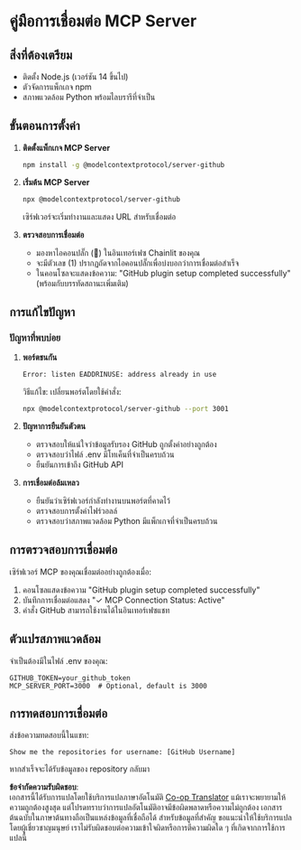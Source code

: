 <!--
CO_OP_TRANSLATOR_METADATA:
{
  "original_hash": "c4be907703b836d1a1c360db20da4de9",
  "translation_date": "2025-07-12T14:16:46+00:00",
  "source_file": "11-mcp/code_samples/github-mcp/MCP_SETUP.md",
  "language_code": "th"
}
-->
# คู่มือการเชื่อมต่อ MCP Server

## สิ่งที่ต้องเตรียม
- ติดตั้ง Node.js (เวอร์ชัน 14 ขึ้นไป)
- ตัวจัดการแพ็กเกจ npm
- สภาพแวดล้อม Python พร้อมไลบรารีที่จำเป็น

## ขั้นตอนการตั้งค่า

1. **ติดตั้งแพ็กเกจ MCP Server**  
   ```bash
   npm install -g @modelcontextprotocol/server-github
   ```

2. **เริ่มต้น MCP Server**  
   ```bash
   npx @modelcontextprotocol/server-github
   ```  
   เซิร์ฟเวอร์จะเริ่มทำงานและแสดง URL สำหรับเชื่อมต่อ

3. **ตรวจสอบการเชื่อมต่อ**  
   - มองหาไอคอนปลั๊ก (🔌) ในอินเทอร์เฟซ Chainlit ของคุณ  
   - จะมีตัวเลข (1) ปรากฏถัดจากไอคอนปลั๊กเพื่อบ่งบอกว่าการเชื่อมต่อสำเร็จ  
   - ในคอนโซลจะแสดงข้อความ: "GitHub plugin setup completed successfully" (พร้อมกับบรรทัดสถานะเพิ่มเติม)

## การแก้ไขปัญหา

### ปัญหาที่พบบ่อย

1. **พอร์ตชนกัน**  
   ```bash
   Error: listen EADDRINUSE: address already in use
   ```  
   วิธีแก้ไข: เปลี่ยนพอร์ตโดยใช้คำสั่ง:  
   ```bash
   npx @modelcontextprotocol/server-github --port 3001
   ```

2. **ปัญหาการยืนยันตัวตน**  
   - ตรวจสอบให้แน่ใจว่าข้อมูลรับรอง GitHub ถูกตั้งค่าอย่างถูกต้อง  
   - ตรวจสอบว่าไฟล์ .env มีโทเค็นที่จำเป็นครบถ้วน  
   - ยืนยันการเข้าถึง GitHub API

3. **การเชื่อมต่อล้มเหลว**  
   - ยืนยันว่าเซิร์ฟเวอร์กำลังทำงานบนพอร์ตที่คาดไว้  
   - ตรวจสอบการตั้งค่าไฟร์วอลล์  
   - ตรวจสอบว่าสภาพแวดล้อม Python มีแพ็กเกจที่จำเป็นครบถ้วน

## การตรวจสอบการเชื่อมต่อ

เซิร์ฟเวอร์ MCP ของคุณเชื่อมต่ออย่างถูกต้องเมื่อ:  
1. คอนโซลแสดงข้อความ "GitHub plugin setup completed successfully"  
2. บันทึกการเชื่อมต่อแสดง "✓ MCP Connection Status: Active"  
3. คำสั่ง GitHub สามารถใช้งานได้ในอินเทอร์เฟซแชท

## ตัวแปรสภาพแวดล้อม

จำเป็นต้องมีในไฟล์ .env ของคุณ:  
```
GITHUB_TOKEN=your_github_token
MCP_SERVER_PORT=3000  # Optional, default is 3000
```

## การทดสอบการเชื่อมต่อ

ส่งข้อความทดสอบนี้ในแชท:  
```
Show me the repositories for username: [GitHub Username]
```  
หากสำเร็จจะได้รับข้อมูลของ repository กลับมา

**ข้อจำกัดความรับผิดชอบ**:  
เอกสารนี้ได้รับการแปลโดยใช้บริการแปลภาษาอัตโนมัติ [Co-op Translator](https://github.com/Azure/co-op-translator) แม้เราจะพยายามให้ความถูกต้องสูงสุด แต่โปรดทราบว่าการแปลอัตโนมัติอาจมีข้อผิดพลาดหรือความไม่ถูกต้อง เอกสารต้นฉบับในภาษาต้นทางถือเป็นแหล่งข้อมูลที่เชื่อถือได้ สำหรับข้อมูลที่สำคัญ ขอแนะนำให้ใช้บริการแปลโดยผู้เชี่ยวชาญมนุษย์ เราไม่รับผิดชอบต่อความเข้าใจผิดหรือการตีความผิดใด ๆ ที่เกิดจากการใช้การแปลนี้
